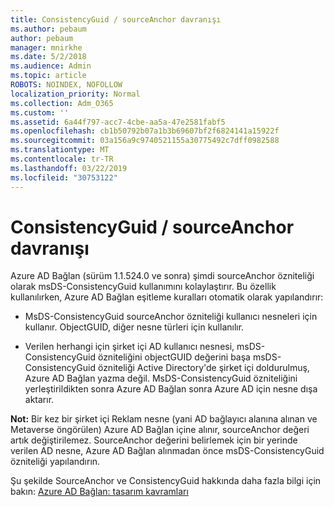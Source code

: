 ```yaml
---
title: ConsistencyGuid / sourceAnchor davranışı
ms.author: pebaum
author: pebaum
manager: mnirkhe
ms.date: 5/2/2018
ms.audience: Admin
ms.topic: article
ROBOTS: NOINDEX, NOFOLLOW
localization_priority: Normal
ms.collection: Adm_O365
ms.custom: ''
ms.assetid: 6a44f797-acc7-4cbe-aa5a-47e2581fabf5
ms.openlocfilehash: cb1b50792b07a1b3b69607bf2f6824141a15922f
ms.sourcegitcommit: 03a156a9c9740521155a30775492c7dff0982588
ms.translationtype: MT
ms.contentlocale: tr-TR
ms.lasthandoff: 03/22/2019
ms.locfileid: "30753122"
---
```

# <a name="consistencyguid--sourceanchor-behavior"></a>ConsistencyGuid / sourceAnchor davranışı

Azure AD Bağlan (sürüm 1.1.524.0 ve sonra) şimdi sourceAnchor özniteliği olarak msDS-ConsistencyGuid kullanımını kolaylaştırır. Bu özellik kullanılırken, Azure AD Bağlan eşitleme kuralları otomatik olarak yapılandırır:
  
- MsDS-ConsistencyGuid sourceAnchor özniteliği kullanıcı nesneleri için kullanır. ObjectGUID, diğer nesne türleri için kullanılır.
    
- Verilen herhangi için şirket içi AD kullanıcı nesnesi, msDS-ConsistencyGuid özniteliğini objectGUID değerini başa msDS-ConsistencyGuid özniteliği Active Directory'de şirket içi doldurulmuş, Azure AD Bağlan yazma değil. MsDS-ConsistencyGuid özniteliğini yerleştirildikten sonra Azure AD Bağlan sonra Azure AD için nesne dışa aktarır.
    
 **Not:** Bir kez bir şirket içi Reklam nesne (yani AD bağlayıcı alanına alınan ve Metaverse öngörülen) Azure AD Bağlan içine alınır, sourceAnchor değeri artık değiştirilemez. SourceAnchor değerini belirlemek için bir yerinde verilen AD nesne, Azure AD Bağlan alınmadan önce msDS-ConsistencyGuid özniteliği yapılandırın. 
  
Şu şekilde SourceAnchor ve ConsistencyGuid hakkında daha fazla bilgi için bakın: [Azure AD Bağlan: tasarım kavramları](https://docs.microsoft.com/azure/active-directory/connect/active-directory-aadconnect-design-concepts)
  

